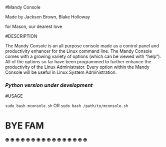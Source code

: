 #Mandy Console

Made by Jackson Brown, Blake Holloway 

for Mason, our dearest love


#DESCRIPTION

The Mandy Console is an all purpose console made as a control panel and productivity enhancer for the Linux command line. The Mandy Console comes with a growing variety of options (which can be viewed with “help”). All of the options so far have been programmed to further enhance the productivity of the Linux Administrator. Every option within the Mandy Console will be useful in Linux System Administration.

### *Python version under development*

#USAGE

`sudo bash mconsole.sh` OR `sudo bash /path/to/mconsole.sh`


# BYE FAM
:alien: :alien: :alien: :alien: :alien: :alien: :alien: :alien: :alien: :alien: :alien: :alien: :alien: :alien: :alien: :alien:
